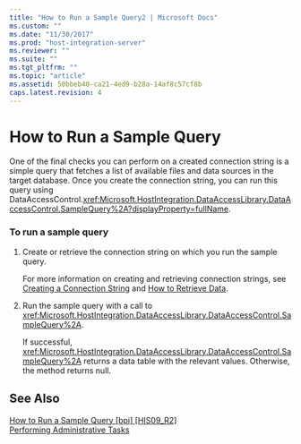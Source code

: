 ```yaml
---
title: "How to Run a Sample Query2 | Microsoft Docs"
ms.custom: ""
ms.date: "11/30/2017"
ms.prod: "host-integration-server"
ms.reviewer: ""
ms.suite: ""
ms.tgt_pltfrm: ""
ms.topic: "article"
ms.assetid: 50bbeb40-ca21-4ed9-b28a-14af8c57cf8b
caps.latest.revision: 4
---
```

# How to Run a Sample Query
One of the final checks you can perform on a created connection string is a simple query that fetches a list of available files and data sources in the target database. Once you create the connection string, you can run this query using DataAccessControl.<xref:Microsoft.HostIntegration.DataAccessLibrary.DataAccessControl.SampleQuery%2A?displayProperty=fullName>.  
  
### To run a sample query  
  
1.  Create or retrieve the connection string on which you run the sample query.  
  
     For more information on creating and retrieving connection strings, see [Creating a Connection String](../HIS2010/creating-a-connection-string2.md) and [How to Retrieve Data](../HIS2010/how-to-retrieve-data1.md).  
  
2.  Run the sample query with a call to <xref:Microsoft.HostIntegration.DataAccessLibrary.DataAccessControl.SampleQuery%2A>.  
  
     If successful, <xref:Microsoft.HostIntegration.DataAccessLibrary.DataAccessControl.SampleQuery%2A> returns a data table with the relevant values. Otherwise, the method returns null.  
  
## See Also  
 [How to Run a Sample Query &#91;bpi&#93; &#91;HIS09_R2&#93;](http://msdn.microsoft.com/en-us/2fca9cac-ad84-409d-9171-6cd0dfb33b0a)   
 [Performing Administrative Tasks](../HIS2010/performing-administrative-tasks2.md)